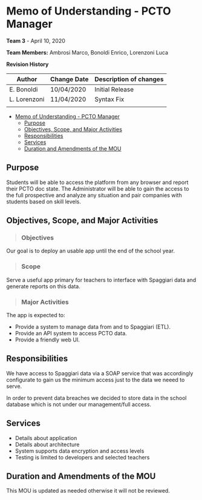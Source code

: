 # Memo of Understanding - PCTO Manager

**Team 3** - April 10, 2020

**Team Members:** Ambrosi Marco, Bonoldi Enrico, Lorenzoni Luca

**Revision History**


| **Author**   | **Change Date** | **Description of changes** |
| ------------ | --------------- | -------------------------- |
| E. Bonoldi   | 10/04/2020      | Initial Release            |
| L. Lorenzoni | 11/04/2020      | Syntax Fix                 |
|              |                 |                            |

- [Memo of Understanding - PCTO Manager](#memo-of-understanding---pcto-manager)
  - [Purpose](#purpose)
  - [Objectives, Scope, and Major Activities](#objectives-scope-and-major-activities)
  - [Responsibilities](#responsibilities)
  - [Services](#services)
  - [Duration and Amendments of the MOU](#duration-and-amendments-of-the-mou)

## Purpose

Students will be able to access the platform from any browser and report their PCTO doc state. The Administrator will be able to gain the access to the full prospective and analyze any situation and pair companies with students based on skill levels. 

## Objectives, Scope, and Major Activities

> ### Objectives 

Our goal is to deploy an usable app until the end of the school year.

> ### Scope

Serve a useful app primary for teachers to interface with Spaggiari data and generate reports on this data.

> ### Major Activities
The app is expected to:  
+ Provide a system to manage data from and to Spaggiari (ETL).
+ Provide an API system to access PCTO data.
+ Provide a friendly web UI. 


## Responsibilities

We have access to Spaggiari data via a SOAP service that was accordingly configurate to gain us the minimum access just to the data we neeed to serve.

In order to prevent data breaches we decided to store data in the school database which is not under our management/full access.

## Services 

- Details about application
- Details about architecture
- System supports data encryption and access levels
- Testing is limited to developers and selected teachers

## Duration and Amendments of the MOU

This MOU is updated as needed otherwise it will not be reviewed.